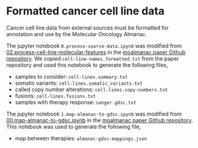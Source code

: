# Formatted cancer cell line data
Cancer cell line data from external sources must be formatted for annotation and use by the Molecular Oncology Almanac. 

The jupyter notebook `0.process-source-data.ipynb` was modified from [02.process-cell-line-molecular-features](https://github.com/vanallenlab/moalmanac-paper/blob/main/analyses/preclinical/02.process-cell-line-molecular-features.ipynb) in the [moalmanac paper Github repository](https://github.com/vanallenlab/moalmanac-paper). We copied `cell-line-names.formatted.txt` from the paper repository and used this notebook to generate the following files,
- samples to consider: `cell-lines.summary.txt`
- somatic variants: `cell-lines.somatic_variants.txt`
- called copy number alterations: `cell-lines.copy-numbers.txt`
- fusions: `cell-lines.fusions.txt`
- samples with therapy response: `sanger.gdsc.txt`

The jupyter notebook `1.map-almanac-to-gdsc.ipynb` was modified from [00.map-almanac-to-gdsc.ipynb](https://github.com/vanallenlab/moalmanac-paper/blob/main/analyses/preclinical/00.map-almanac-to-gdsc.ipynb) in the [moalmanac paper Github repository](https://github.com/vanallenlab/moalmanac-paper). This notebook was used to generate the following file,
- map between therapies: `almanac-gdsc-mappings.json`
